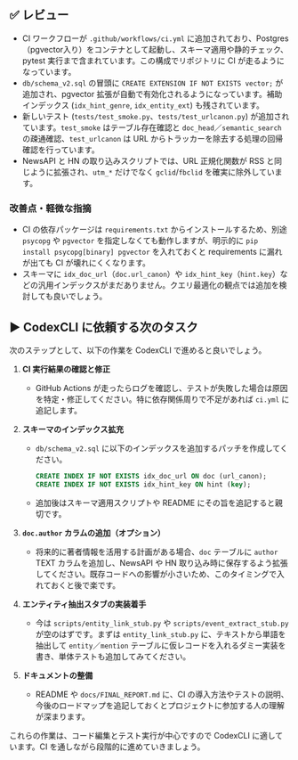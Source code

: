 ## ✅ レビュー

* CI ワークフローが `.github/workflows/ci.yml` に追加されており、Postgres（pgvector入り）をコンテナとして起動し、スキーマ適用や静的チェック、pytest 実行まで含まれています。この構成でリポジトリに CI が走るようになっています。
* `db/schema_v2.sql` の冒頭に `CREATE EXTENSION IF NOT EXISTS vector;` が追加され、pgvector 拡張が自動で有効化されるようになっています。補助インデックス (`idx_hint_genre`, `idx_entity_ext`) も残されています。
* 新しいテスト (`tests/test_smoke.py`、`tests/test_urlcanon.py`) が追加されています。`test_smoke` はテーブル存在確認と `doc_head`／`semantic_search` の疎通確認、`test_urlcanon` は URL からトラッカーを除去する処理の回帰確認を行っています。
* NewsAPI と HN の取り込みスクリプトでは、URL 正規化関数が RSS と同じように拡張され、`utm_*` だけでなく `gclid`/`fbclid` を確実に除外しています。

### 改善点・軽微な指摘

* CI の依存パッケージは `requirements.txt` からインストールするため、別途 `psycopg` や `pgvector` を指定しなくても動作しますが、明示的に `pip install psycopg[binary] pgvector` を入れておくと requirements に漏れが出ても CI が壊れにくくなります。
* スキーマに `idx_doc_url`（`doc.url_canon`）や `idx_hint_key`（`hint.key`）などの汎用インデックスがまだありません。クエリ最適化の観点では追加を検討しても良いでしょう。

## ▶️ CodexCLI に依頼する次のタスク

次のステップとして、以下の作業を CodexCLI で進めると良いでしょう。

1. **CI 実行結果の確認と修正**

   * GitHub Actions が走ったらログを確認し、テストが失敗した場合は原因を特定・修正してください。特に依存関係周りで不足があれば `ci.yml` に追記します。

2. **スキーマのインデックス拡充**

   * `db/schema_v2.sql` に以下のインデックスを追加するパッチを作成してください。

     ```sql
     CREATE INDEX IF NOT EXISTS idx_doc_url ON doc (url_canon);
     CREATE INDEX IF NOT EXISTS idx_hint_key ON hint (key);
     ```
   * 追加後はスキーマ適用スクリプトや README にその旨を追記すると親切です。

3. **`doc.author` カラムの追加（オプション）**

   * 将来的に著者情報を活用する計画がある場合、`doc` テーブルに `author` TEXT カラムを追加し、NewsAPI や HN 取り込み時に保存するよう拡張してください。既存コードへの影響が小さいため、このタイミングで入れておくと後で楽です。

4. **エンティティ抽出スタブの実装着手**

   * 今は `scripts/entity_link_stub.py` や `scripts/event_extract_stub.py` が空のはずです。まずは `entity_link_stub.py` に、テキストから単語を抽出して `entity`／`mention` テーブルに仮レコードを入れるダミー実装を書き、単体テストも追加してみてください。

5. **ドキュメントの整備**

   * README や `docs/FINAL_REPORT.md` に、CI の導入方法やテストの説明、今後のロードマップを追記しておくとプロジェクトに参加する人の理解が深まります。

これらの作業は、コード編集とテスト実行が中心ですので CodexCLI に適しています。CI を通しながら段階的に進めていきましょう。
